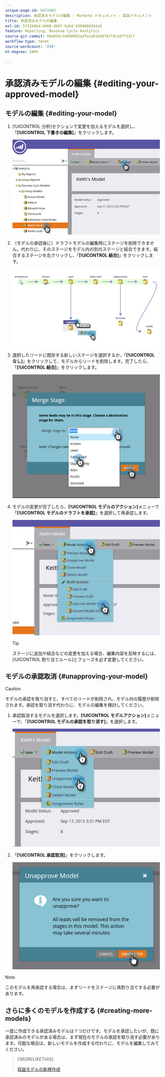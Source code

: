 ```yaml
---
unique-page-id: 5472402
description: 承認済みモデルの編集 - Marketo ドキュメント - 製品ドキュメント
title: 承認済みモデルの編集
exl-id: 5f31b9bd-b008-4b97-ba5d-930488dd3da9
feature: Reporting, Revenue Cycle Analytics
source-git-commit: 09a656c3a0d0002edfa1a61b987bff4c1dff33cf
workflow-type: tm+mt
source-wordcount: '259'
ht-degree: 100%

---
```


# 承認済みモデルの編集 {#editing-your-approved-model}

## モデルの編集 {#editing-your-model}

1. [!UICONTROL 分析]セクションで変更を加えるモデルを選択し、「**[!UICONTROL 下書きの編集]**」をクリックします。

   ![](assets/one.png)

1. （モデルの承認後に）ドラフトモデルの編集時にステージを削除できません。代わりに、そのステージをモデル内の別のステージと結合できます。結合するステージを右クリックし、「**[!UICONTROL 結合]**」をクリックします。

   ![](assets/two.png)

1. 選択したリードに既存する新しいステージを選択するか、「**[!UICONTROL なし]**」をクリックして、モデルからリードを削除します。完了したら、「**[!UICONTROL 結合]**」をクリックします。

   ![](assets/three.png)

1. モデルの変更が完了したら、**[!UICONTROL モデルのアクション]**&#x200B;メニューで「**[!UICONTROL モデルのドラフトを承認]**」を選択して再承認します。

   ![](assets/four.png)

   >[!TIP]
   >
   >ステージに追加や結合などの変更を加える場合、編集内容を反映するには、[!UICONTROL 割り当てルール]とフェーズを必ず変更してください。

## モデルの承認取消 {#unapproving-your-model}

>[!CAUTION]
>
>モデルの承認を取り消すと、すべてのリードが削除され、モデル内の履歴が削除されます。承認を取り消す代わりに、モデルの編集を検討してください。

1. 承認取消するモデルを選択します。**[!UICONTROL モデルアクション]**&#x200B;メニューで、「**[!UICONTROL モデルの承認を取り消す]**」を選択します。

   ![](assets/five.png)

1. 「**[!UICONTROL 承認取消]**」をクリックします。

   ![](assets/six.png)

>[!NOTE]
>
>このモデルを再承認する場合は、まずリードをステージに再割り当てする必要があります。

## さらに多くのモデルを作成する {#creating-more-models}

一度に作成できる承認済みモデルは 1 つだけです。モデルを承認したいが、既に承認済みのモデルがある場合は、まず現在のモデルの承認を取り消す必要があります。可能な場合は、新しいモデルを作成する代わりに、モデルを編集してみてください。

>[!MORELIKETHIS]
>
>[収益モデルの新規作成](/help/marketo/product-docs/reporting/revenue-cycle-analytics/revenue-cycle-models/create-a-new-revenue-model.md)
